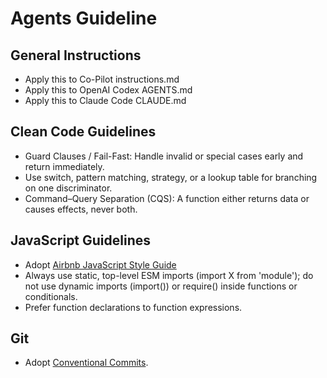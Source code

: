 # Agents Guideline

## General Instructions
- Apply this to Co-Pilot instructions.md
- Apply this to OpenAI Codex AGENTS.md
- Apply this to Claude Code CLAUDE.md

## Clean Code Guidelines
- Guard Clauses / Fail-Fast: Handle invalid or special cases early and return immediately.
- Use switch, pattern matching, strategy, or a lookup table for branching on one discriminator.
- Command–Query Separation (CQS): A function either returns data or causes effects, never both.

## JavaScript Guidelines
- Adopt [Airbnb JavaScript Style Guide](https://github.com/airbnb/javascript)
- Always use static, top-level ESM imports (import X from 'module'); do not use dynamic imports (import()) or require() inside functions or conditionals.
- Prefer function declarations to function expressions.

## Git
- Adopt [Conventional Commits](https://www.conventionalcommits.org/en/v1.0.0/).
